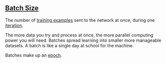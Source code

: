 ## [Batch Size](#batch-size)

The number of [training examples](#training-example) sent to the network at once, during one [iteration](#iteration).

The more data you try and process at once, the more parallel computing power you will need. Batches spread learning into smaller more manageable datasets. A batch is like a single day at school for the machine.

Batches make up an [epoch](#epoch).